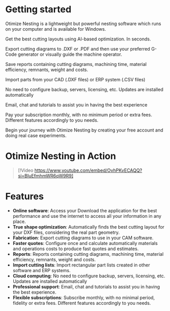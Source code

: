 
# Getting started

Otimize Nesting is a lightweight but powerful nesting software which runs on your computer and is available for Windows.

Get the best cutting layouts using AI-based optimization. In seconds.

Export cutting diagrams to .DXF or .PDF and then use your preferred G-Code generator or visually guide the machine operator.

Save reports containing cutting diagrams, machining time, material efficiency, remnants, weight and costs.

Import parts from your CAD (.DXF files) or ERP system (.CSV files)

No need to configure backup, servers, licensing, etc. Updates are installed automatically

Email, chat and tutorials to assist you in having the best experience

Pay your subscription monthly, with no minimum period or extra fees. Different features accordingly to you needs.

Begin your journey with Otimize Nesting by creating your free account and doing real case experiments.


# Otimize Nesting in Action
> [!Video https://www.youtube.com/embed/OvhPKvECAQQ?si=BIuEfmhmWR6qW9R9]

# Features

* **Online software**: Access your Download the application for the best performance and use the internet to access all your information in any place.
* **True shape optimization**: Automatically finds the best cutting layout for your DXF files, considering the real part geometry.
* **Fabrication**: Export cutting diagrams to use in your CAM software.
* **Faster quotes**: Configure once and calculate automatically materials and operations costs to produce fast quotes and estimates.
* **Reports**: Reports containing cutting diagrams, machining time, material efficiency, remnants, weight and costs.
* **Import cutting lists**: Import rectangular part lists created in other software and ERP systems.
* **Cloud computing**: No need to configure backup, servers, licensing, etc. Updates are installed automatically
* **Professional support**: Email, chat and tutorials to assist you in having the best experience.
* **Flexible subscriptions**: Subscribe monthly, with no minimal period, fidelity or extra fees. Different features accordingly to you needs.